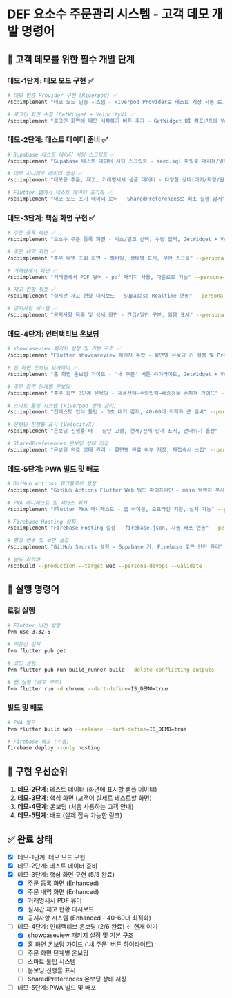 # DEF 요소수 주문관리 시스템 - 고객 데모 개발 명령어

## 🎯 고객 데모를 위한 필수 개발 단계

### 데모-1단계: 데모 모드 구현 ✅
```bash
# 데모 인증 Provider 구현 (Riverpod) ✅
/sc:implement "데모 모드 인증 시스템 - Riverpod Provider로 테스트 계정 자동 로그인" --persona-backend --c7 --seq

# 로그인 화면 수정 (GetWidget + VelocityX) ✅
/sc:implement "로그인 화면에 데모 시작하기 버튼 추가 - GetWidget UI 컴포넌트와 VelocityX 활용" --persona-frontend --c7 --validate
```

### 데모-2단계: 테스트 데이터 준비 ✅
```bash
# Supabase 테스트 데이터 시딩 스크립트 ✅
/sc:implement "Supabase 테스트 데이터 시딩 스크립트 - seed.sql 파일로 대리점/일반 거래처 데이터 생성" --persona-backend --c7 --seq

# 데모 시나리오 데이터 생성 ✅
/sc:implement "데모용 주문, 재고, 거래명세서 샘플 데이터 - 다양한 상태(대기/확정/완료)의 주문 데이터" --persona-backend --validate

# Flutter 앱에서 테스트 데이터 초기화 ✅
/sc:implement "데모 모드 초기 데이터 로더 - SharedPreferences로 최초 실행 감지" --persona-backend --c7
```

### 데모-3단계: 핵심 화면 구현 ✅
```bash
# 주문 등록 화면 ✅
/sc:implement "요소수 주문 등록 화면 - 박스/벌크 선택, 수량 입력, GetWidget + VelocityX" --persona-frontend --c7 --validate

# 주문 내역 화면 ✅
/sc:implement "주문 내역 조회 화면 - 필터링, 상태별 표시, 무한 스크롤" --persona-frontend --c7 --seq

# 거래명세서 화면 ✅
/sc:implement "거래명세서 PDF 뷰어 - pdf 패키지 사용, 다운로드 기능" --persona-frontend --c7 --validate

# 재고 현황 위젯 ✅
/sc:implement "실시간 재고 현황 대시보드 - Supabase Realtime 연동" --persona-backend --c7 --seq

# 공지사항 시스템 ✅
/sc:implement "공지사항 목록 및 상세 화면 - 긴급/일반 구분, 읽음 표시" --persona-frontend --c7
```

### 데모-4단계: 인터랙티브 온보딩
```bash
# showcaseview 패키지 설정 및 기본 구조 ✅
/sc:implement "Flutter showcaseview 패키지 통합 - 화면별 온보딩 키 설정 및 Provider 구조" --persona-frontend --c7 --validate

# 홈 화면 온보딩 오버레이 ✅
/sc:implement "홈 화면 온보딩 가이드 - '새 주문' 버튼 하이라이트, GetWidget + VelocityX 스타일링" --persona-frontend --c7 --magic

# 주문 화면 단계별 온보딩
/sc:implement "주문 화면 3단계 온보딩 - 제품선택→수량입력→배송정보 순차적 가이드" --persona-frontend --seq --validate

# 스마트 툴팁 시스템 (Riverpod 상태 관리)
/sc:implement "컨텍스트 인식 툴팁 - 3초 대기 감지, 40-60대 최적화 큰 글씨" --persona-frontend --c7 --seq --think

# 온보딩 진행률 표시 (VelocityX)
/sc:implement "온보딩 진행률 바 - 상단 고정, 현재/전체 단계 표시, 건너뛰기 옵션" --persona-frontend --persona-mentor --c7

# SharedPreferences 온보딩 상태 저장
/sc:implement "온보딩 완료 상태 관리 - 화면별 완료 여부 저장, 재접속시 스킵" --persona-backend --c7
```

### 데모-5단계: PWA 빌드 및 배포
```bash
# GitHub Actions 워크플로우 설정
/sc:implement "GitHub Actions Flutter Web 빌드 파이프라인 - main 브랜치 푸시시 자동 빌드" --persona-devops --c7 --seq

# PWA 매니페스트 및 서비스 워커
/sc:implement "Flutter PWA 매니페스트 - 앱 아이콘, 오프라인 지원, 설치 가능" --persona-frontend --c7 --validate

# Firebase Hosting 설정
/sc:implement "Firebase Hosting 설정 - firebase.json, 자동 배포 연동" --persona-devops --validate

# 환경 변수 및 보안 설정
/sc:implement "GitHub Secrets 설정 - Supabase 키, Firebase 토큰 안전 관리" --persona-security --seq

# 빌드 최적화
/sc:build --production --target web --persona-devops --validate
```

## 🚀 실행 명령어

### 로컬 실행
```bash
# Flutter 버전 설정
fvm use 3.32.5

# 의존성 설치
fvm flutter pub get

# 코드 생성
fvm flutter pub run build_runner build --delete-conflicting-outputs

# 웹 실행 (데모 모드)
fvm flutter run -d chrome --dart-define=IS_DEMO=true
```

### 빌드 및 배포
```bash
# PWA 빌드
fvm flutter build web --release --dart-define=IS_DEMO=true

# Firebase 배포 (수동)
firebase deploy --only hosting
```

## 📌 구현 우선순위

1. **데모-2단계**: 테스트 데이터 (화면에 표시할 샘플 데이터)
2. **데모-3단계**: 핵심 화면 (고객이 실제로 테스트할 화면)
3. **데모-4단계**: 온보딩 (처음 사용하는 고객 안내)
4. **데모-5단계**: 배포 (실제 접속 가능한 링크)

## ✅ 완료 상태
- [x] 데모-1단계: 데모 모드 구현
- [x] 데모-2단계: 테스트 데이터 준비
- [x] 데모-3단계: 핵심 화면 구현 (5/5 완료)
  - [x] 주문 등록 화면 (Enhanced)
  - [x] 주문 내역 화면 (Enhanced) 
  - [x] 거래명세서 PDF 뷰어
  - [x] 실시간 재고 현황 대시보드
  - [x] 공지사항 시스템 (Enhanced - 40-60대 최적화)
- [ ] 데모-4단계: 인터랙티브 온보딩 (2/6 완료) ← 현재 여기
  - [x] showcaseview 패키지 설정 및 기본 구조
  - [x] 홈 화면 온보딩 가이드 ('새 주문' 버튼 하이라이트)
  - [ ] 주문 화면 단계별 온보딩
  - [ ] 스마트 툴팁 시스템
  - [ ] 온보딩 진행률 표시
  - [ ] SharedPreferences 온보딩 상태 저장
- [ ] 데모-5단계: PWA 빌드 및 배포